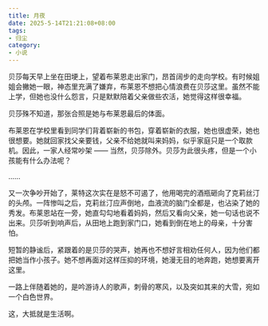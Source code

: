 ```yaml
---
title: 月夜
date: 2025-5-14T21:21:08+08:00
tags:
- 归尘
category:
- 小说
---
```

贝莎每天早上坐在田埂上，望着布莱恩走出家门，昂首阔步的走向学校。有时候姐姐会撇她一眼，神态里充满了嫌弃，布莱恩不想把心情浪费在贝莎这里。虽然不能上学，但她也没什么怨言，只是默默陪着父亲做些农活，她觉得这样很幸福。

贝莎殊不知道，那张合照是她与布莱恩最后的体面。

布莱恩在学校里看到同学们背着崭新的书包，穿着崭新的衣服，她也很虚荣，她也很想要。她就回家找父亲要钱，父亲不给她就叫来妈妈，似乎家庭只是一个取款机。因此，一家人经常吵架 —— 当然，贝莎除外。贝莎为此很头疼，但是一个小孩能有什么办法呢？

……

又一次争吵开始了，莱特这次实在是怒不可遏了，他用喝完的酒瓶砸向了克莉丝汀的头颅。一阵惨叫之后，克莉丝汀应声倒地，血液流的脑门全都是，也沾染了她的秀发。布莱恩站在一旁，她直勾勾地看着妈妈，然后又看向父亲，她一句话也说不出来。贝莎听到响声后，从田地上跑到家门口，她看到倒在地上的母亲，十分害怕。

短暂的静谧后，紧跟着的是贝莎的哭声，她再也不想好言相劝任何人，因为他们都把她当作小孩子。她不想再面对这样压抑的环境，她漫无目的地奔跑，她想要离开这里。

一路上伴随着她的，是吟游诗人的歌声，刺骨的寒风，以及突如其来的大雪，宛如一个白色世界。

这，大抵就是生活啊。